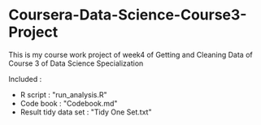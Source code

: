 # Coursera-Data-Science-Course3-Project

This is my course work project of week4 of Getting and Cleaning Data of Course 3 of Data Science Specialization

Included :
  - R script : "run_analysis.R"
  - Code book : "Codebook.md"
  - Result tidy data set : "Tidy One Set.txt"
